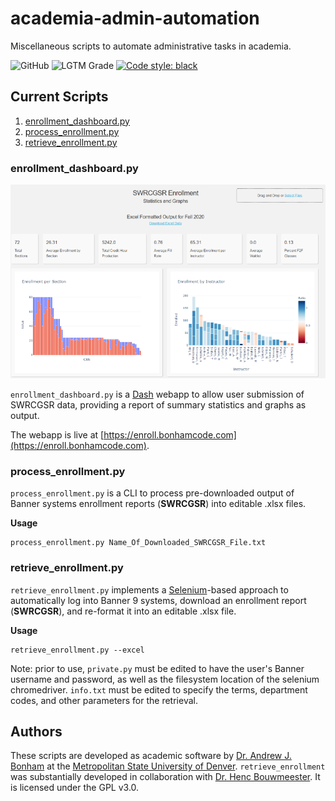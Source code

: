 # academia-admin-automation
 Miscellaneous scripts to automate administrative tasks in academia.

![GitHub](https://img.shields.io/github/license/Paradoxdruid/academia-admin-automation?color=success)  ![LGTM Grade](https://img.shields.io/lgtm/grade/python/github/Paradoxdruid/academia-admin-automation)  [![Code style: black](https://img.shields.io/badge/code%20style-black-000000.svg)](https://github.com/ambv/black) 


## Current Scripts

1. [enrollment_dashboard.py](#enrollment_dashboardpy)
2. [process_enrollment.py](#process_enrollmentpy)
3. [retrieve_enrollment.py](#retrieve_enrollmentpy) 

### enrollment_dashboard.py

![Image of enrollment dashboard web app](enroll_screenshot.png)

`enrollment_dashboard.py` is a [Dash](https://plotly.com/dash/) webapp to allow user submission of SWRCGSR data, providing a report of summary statistics and graphs as output.

The webapp is live at [https://enroll.bonhamcode.com](https://enroll.bonhamcode.com).

### process_enrollment.py

`process_enrollment.py` is a CLI to process pre-downloaded output of Banner systems enrollment reports (**SWRCGSR**) into editable .xlsx files.

**Usage**

```
process_enrollment.py Name_Of_Downloaded_SWRCGSR_File.txt
```

### retrieve_enrollment.py

`retrieve_enrollment.py` implements a [Selenium](https://pypi.org/project/selenium/)-based approach to automatically log into Banner 9 systems, download an enrollment report (**SWRCGSR**), and re-format it into an editable .xlsx file.

**Usage**

```
retrieve_enrollment.py --excel
```
Note: prior to use, `private.py` must be edited to have the user's Banner username and password, as well as the filesystem location of the selenium chromedriver.  `info.txt` must be edited to specify the terms, department codes, and other parameters for the retrieval.


## Authors
These scripts are developed as academic software by [Dr. Andrew J. Bonham](https://github.com/Paradoxdruid) at the [Metropolitan State University of Denver](https://www.msudenver.edu). `retrieve_enrollment` was substantially developed in collaboration with [Dr. Henc Bouwmeester](https://github.com/HencBouwmeester).  It is licensed under the GPL v3.0.
